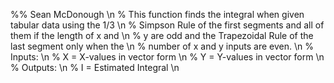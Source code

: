 %% Sean McDonough \n
% This function finds the integral when given tabular data using the 1/3 \n
% Simpson Rule of the first segments and all of them if the length of x and \n
% y are odd and the Trapezoidal Rule of the last segment only when the \n
% number of x and y inputs are even. \n
% Inputs: \n
% X = X-values in vector form \n
% Y = Y-values in vector form \n
% Outputs: \n
% I = Estimated Integral \n
